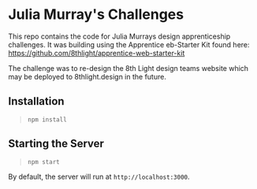# Julia Murray's Challenges

This repo contains the code for Julia Murrays design apprenticeship challenges. It was building using the Apprentice eb-Starter Kit found here: https://github.com/8thlight/apprentice-web-starter-kit

The challenge was to re-design the 8th Light design teams website which may be deployed to 8thlight.design in the future. 

## Installation

> `npm install`

## Starting the Server

> `npm start`

By default, the server will run at `http://localhost:3000`.
